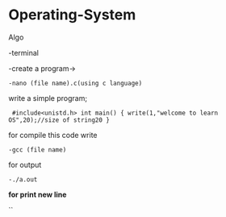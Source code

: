 # Operating-System
Algo 

-terminal

-create a program->

``
-nano (file name).c(using c language)
``
 
write a simple program;


`` 
#include<unistd.h>
int main()
{
write(1,"welcome to learn OS",20);//size of string20
}
``


for compile this code write

``
-gcc (file name)
``

for output


``-./a.out
``

<b>for print new line</b>

``


